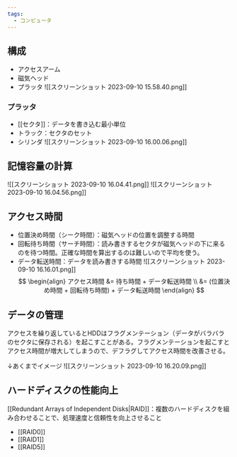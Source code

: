 ```yaml
---
tags:
  - コンピュータ
---
```

## 構成
- アクセスアーム
- 磁気ヘッド
- プラッタ
![[スクリーンショット 2023-09-10 15.58.40.png]]
### プラッタ
- [[セクタ]]：データを書き込む最小単位
- トラック：セクタのセット
- シリンダ
![[スクリーンショット 2023-09-10 16.00.06.png]]
## 記憶容量の計算
![[スクリーンショット 2023-09-10 16.04.41.png]]
![[スクリーンショット 2023-09-10 16.04.56.png]]

## アクセス時間
- 位置決め時間（シーク時間）：磁気ヘッドの位置を調整する時間
- 回転待ち時間（サーチ時間）：読み書きするセクタが磁気ヘッドの下に来るのを待つ時間。正確な時間を算出するのは難しいので平均を使う。
- データ転送時間：データを読み書きする時間
![[スクリーンショット 2023-09-10 16.16.01.png]]
$$
\begin{align}
アクセス時間 &= 待ち時間 + データ転送時間 \\
&= (位置決め時間 + 回転待ち時間) + データ転送時間
\end{align}
$$
## データの管理
アクセスを繰り返しているとHDDはフラグメンテーション（データがバラバラのセクタに保存される）を起こすことがある。フラグメンテーションを起こすとアクセス時間が増大してしまうので、デフラグしてアクセス時間を改善させる。

↓あくまでイメージ
![[スクリーンショット 2023-09-10 16.20.09.png]]

## ハードディスクの性能向上
[[Redundant Arrays of Independent Disks|RAID]]：複数のハードディスクを組み合わせることで、処理速度と信頼性を向上させること
- [[RAID0]]
- [[RAID1]]
- [[RAID5]]
